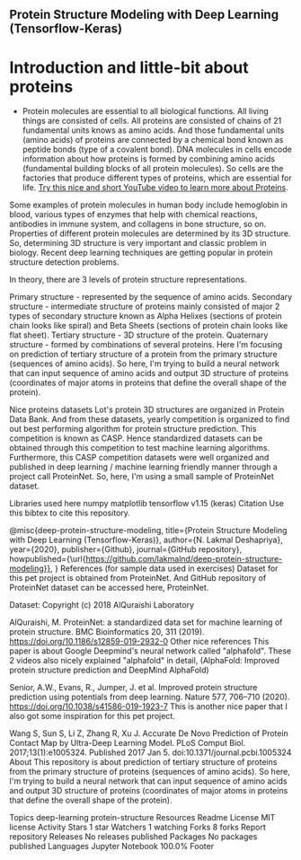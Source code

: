## Protein Structure Modeling with Deep Learning (Tensorflow-Keras)

# Introduction and little-bit about proteins
- Protein molecules are essential to all biological functions. All living things are consisted of cells. All proteins are consisted of chains of 21 fundamental units knows as amino acids. And those fundamental units (amino acids) of proteins are connected by a chemical bond known as peptide bonds (type of a covalent bond). DNA molecules in cells encode information about how proteins is formed by combining amino acids (fundamental building blocks of all protein molecules). So cells are the factories that produce different types of proteins, which are essential for life. [Try this nice and short YouTube video to learn more about Proteins](https://www.youtube.com/watch?v=wvTv8TqWC48).

Some examples of protein molecules in human body include hemoglobin in blood, various types of enzymes that help with chemical reactions, antibodies in immune system, and collagens in bone structure, so on. Properties of different protein molecules are determined by its 3D structure. So, determining 3D structure is very important and classic problem in biology. Recent deep learning techniques are getting popular in protein structure detection problems.

In theory, there are 3 levels of protein structure representations.

Primary structure - represented by the sequence of amino acids.
Secondary structure - intermediate structure of proteins mainly consisted of major 2 types of secondary structure known as Alpha Helixes (sections of protein chain looks like spiral) and Beta Sheets (sections of protein chain looks like flat sheet).
Tertiary structure - 3D structure of the protein.
Quaternary structure - formed by combinations of several proteins.
Here I'm focusing on prediction of tertiary structure of a protein from the primary structure (sequences of amino acids). So here, I'm trying to build a neural network that can input sequence of amino acids and output 3D structure of proteins (coordinates of major atoms in proteins that define the overall shape of the protein).

Nice proteins datasets
Lot's protein 3D structures are organized in Protein Data Bank. And from these datasets, yearly competition is organized to find out best performing algorithm for protein structure prediction. This competition is known as CASP. Hence standardized datasets can be obtained through this competition to test machine learning algorithms. Furthermore, this CASP competition datasets were well organized and published in deep learning / machine learning friendly manner through a project call ProteinNet. So, here, I'm using a small sample of ProteinNet dataset.

Libraries used here
numpy
matplotlib
tensorflow v1.15 (keras)
Citation
Use this bibtex to cite this repository.

@misc{deep-protein-structure-modeling,
  title={Protein Structure Modeling with Deep Learning (Tensorflow-Keras)},
  author={N. Lakmal Deshapriya},
  year={2020},
  publisher={Github},
  journal={GitHub repository},
  howpublished={\url{https://github.com/lakmalnd/deep-protein-structure-modeling}},
}
References (for sample data used in exercises)
Dataset for this pet project is obtained from ProteinNet. And GitHub repository of ProteinNet dataset can be accessed here, ProteinNet.

Dataset: Copyright (c) 2018 AlQuraishi Laboratory

AlQuraishi, M. ProteinNet: a standardized data set for machine learning of protein structure. BMC Bioinformatics 20, 311 (2019). https://doi.org/10.1186/s12859-019-2932-0
Other nice references
This paper is about Google Deepmind's neural network called "alphafold". These 2 videos also nicely explained "alphafold" in detail, (AlphaFold: Improved protein structure prediction and DeepMind AlphaFold)

Senior, A.W., Evans, R., Jumper, J. et al. Improved protein structure prediction using potentials from deep learning. Nature 577, 706–710 (2020). https://doi.org/10.1038/s41586-019-1923-7
This is another nice paper that I also got some inspiration for this pet project.

Wang S, Sun S, Li Z, Zhang R, Xu J. Accurate De Novo Prediction of Protein Contact Map by Ultra-Deep Learning Model. PLoS Comput Biol. 2017;13(1):e1005324. Published 2017 Jan 5. doi:10.1371/journal.pcbi.1005324
About
This repository is about prediction of tertiary structure of proteins from the primary structure of proteins (sequences of amino acids). So here, I'm trying to build a neural network that can input sequence of amino acids and output 3D structure of proteins (coordinates of major atoms in proteins that define the overall shape of the protein).

Topics
deep-learning protein-structure
Resources
 Readme
License
 MIT license
 Activity
Stars
 1 star
Watchers
 1 watching
Forks
 8 forks
Report repository
Releases
No releases published
Packages
No packages published
Languages
Jupyter Notebook
100.0%
Footer

